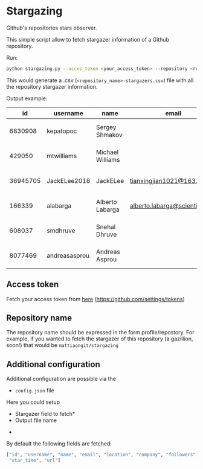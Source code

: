# Stargazing

Github's repositories stars observer.

This simple script allow to fetch stargazer information of a Github repository.

Run:
```bash
python stargazing.py --acces_token <your_access_token> --repository <repository_name>
```

This would generate a .csv (`<repository_name>-stargazers.csv`) file with all the repository stargazer information.

Output example:

| id       	| username      	| name             	| email                           	| location        	| company                     	| followers 	| following 	| public_repos 	| created_at          	| star_time           	| url                                        	|
|----------	|---------------	|------------------	|---------------------------------	|-----------------	|-----------------------------	|-----------	|-----------	|--------------	|---------------------	|---------------------	|--------------------------------------------	|
| 6830908  	| kepatopoc     	| Sergey Shmakov   	|                                 	| Moscow          	| Brand Analytics             	| 19        	| 10        	| 12           	| 2014-03-02 12:44:48 	| 2016-10-09 10:10:48 	| https://api.github.com/users/kepatopoc     	|
| 429050   	| mtwilliams    	| Michael Williams 	|                                 	| Vancouver, BC   	| @PhoenixLabsCanada          	| 67        	| 114       	| 52           	| 2010-10-06 04:16:35 	| 2016-08-17 04:36:49 	| https://api.github.com/users/mtwilliams    	|
| 36945705 	| JackELee2018  	| JackELee         	| tianxingjian1021@163.com        	| Hangzhou, China 	|                             	| 0         	| 0         	| 2            	| 2018-03-01 05:19:59 	| 2018-04-15 02:04:11 	| https://api.github.com/users/JackELee2018  	|
| 166339   	| alabarga      	| Alberto Labarga  	| alberto.labarga@scientifik.info 	| Pamplona, Spain 	| Experimental Serendipity    	| 38        	| 67        	| 465          	| 2009-12-11 20:12:55 	| 2017-11-18 14:03:16 	| https://api.github.com/users/alabarga      	|
| 608037   	| smdhruve      	| Snehal Dhruve    	|                                 	| Mumbai, India   	| Herolabs Infotech Pvt. Ltd. 	| 1         	| 5         	| 8            	| 2011-02-09 02:55:33 	| 2017-01-17 12:13:08 	| https://api.github.com/users/smdhruve      	|
| 8077469  	| andreasasprou 	| Andreas Asprou   	|                                 	| London          	|                             	| 3         	| 2         	| 20           	| 2014-07-05 21:43:08 	| 2017-09-14 19:46:53 	| https://api.github.com/users/andreasasprou 	|

## Access token
Fetch your access token from [here](https://github.com/settings/tokens)  (https://github.com/settings/tokens)


## Repository name
The repository name should be expressed in the form
profile/repostory. For example, if you wanted to fetch the stargazer of this repository (a gazillion, soon!) that would be `mattiaongit/stargazing`

## Additional configuration

Additional configuration are possible via the
- `config.json` file

Here you could setup

- Stargazer field to fetch*
- Output file name
*
By default the following fields are fetched:
```python
["id", "username", "name", "email", "location", "company", "followers", "following","public_repos", "created_at",
 "star_time", "url"]
```
